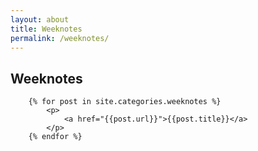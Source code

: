 ```yaml
---
layout: about
title: Weeknotes
permalink: /weeknotes/
---
```


<div class="postinfo">
		<h2 class="title">Weeknotes</h2>

        {% for post in site.categories.weeknotes %}
            <p>
				<a href="{{post.url}}">{{post.title}}</a>
			</p>
		{% endfor %}

</div>
